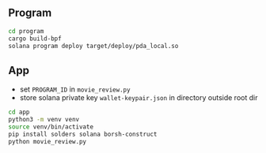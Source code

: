 ## Program

```bash
cd program
cargo build-bpf
solana program deploy target/deploy/pda_local.so
```

## App

- set `PROGRAM_ID` in `movie_review.py`
- store solana private key `wallet-keypair.json` in directory outside root dir

```bash
cd app
python3 -m venv venv
source venv/bin/activate
pip install solders solana borsh-construct
python movie_review.py
```